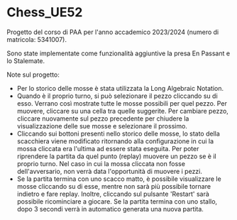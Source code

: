# Chess_UE52
 
Progetto del corso di PAA per l'anno accademico 2023/2024 (numero di matricola: 5341007).

Sono state implementate come funzionalità aggiuntive la presa En Passant e lo Stalemate. 

Note sul progetto:
- Per lo storico delle mosse è stata utilizzata la Long Algebraic Notation.
- Quando è il proprio turno, si può selezionare il pezzo cliccando su di esso. Verrano così mostrate tutte le mosse possibili per quel pezzo. Per muovere, cliccare su una cella tra 
  quelle suggerite. Per cambiare pezzo, cliccare nuovamente sul pezzo precedente per chiudere la visualizzazione delle sue mosse e selezionare il prossimo.
- Cliccando sui bottoni presenti nello storico delle mosse, lo stato della scacchiera viene modificato ritornando alla configurazione in cui la mossa cliccata era l'ultima ad essere 
  stata eseguita. Per poter riprendere la partita da quel punto (replay) muovere un pezzo se è il proprio turno. Nel caso in cui la mossa cliccata non fosse dell'avversario, non verrà 
  data l'opportunità di muovere i pezzi. 
- Se la partita termina con uno scacco matto, è possibile visualizzare le mosse cliccando su di esse, mentre non sarà più possibile tornare indietro e fare replay. Inoltre, cliccando
  sul pulsante 'Restart' sarà possibile ricominciare a giocare. Se la partita termina con uno stallo, dopo 3 secondi verrà in automatico generata una nuova partita. 


